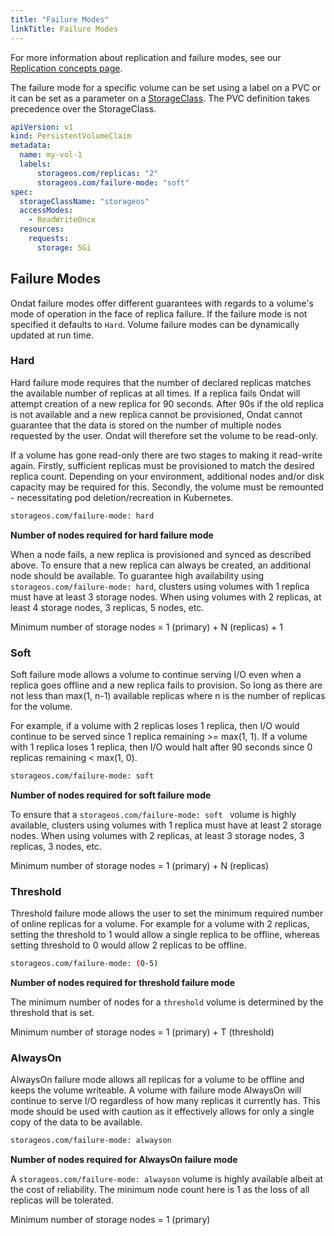 ```yaml
---
title: "Failure Modes"
linkTitle: Failure Modes
---
```


For more information about replication and failure modes, see our
[Replication concepts page](/docs/concepts/replication).

The failure mode for a specific volume can be set using a label on a PVC or it
can be set as a parameter on a [StorageClass](/docs/operations/storageclasses). The PVC definition takes precedence over
the StorageClass.

```yaml
apiVersion: v1
kind: PersistentVolumeClaim
metadata:
  name: my-vol-1
  labels:
      storageos.com/replicas: "2"
      storageos.com/failure-mode: "soft"
spec:
  storageClassName: "storageos"
  accessModes:
    - ReadWriteOnce
  resources:
    requests:
      storage: 5Gi
```


## Failure Modes

Ondat failure modes offer different guarantees with regards to a volume's
mode of operation in the face of replica failure. If the failure mode is not
specified it defaults to `Hard`. Volume failure modes can be dynamically
updated at run time.

### Hard

Hard failure mode requires that the number of declared replicas matches the
available number of replicas at all times. If a replica fails Ondat will
attempt creation of a new replica for 90 seconds. After 90s if the old replica
is not available and a new replica cannot be provisioned, Ondat cannot
guarantee that the data is stored on the number of multiple nodes requested by
the user. Ondat will therefore set the volume to be read-only.

If a volume has gone read-only there are two stages to making it read-write
again. Firstly, sufficient replicas must be provisioned to match the desired
replica count. Depending on your environment, additional nodes and/or disk
capacity may be required for this. Secondly, the volume must be remounted -
necessitating pod deletion/recreation in Kubernetes.

```bash
storageos.com/failure-mode: hard
```

**Number of nodes required for hard failure mode**

When a node fails, a new replica is provisioned and synced as described above.
To ensure that a new replica can always be created, an additional node should
be available. To guarantee high availability using `storageos.com/failure-mode:
hard`, clusters using volumes with 1 replica must have at least 3 storage
nodes. When using volumes with 2 replicas, at least 4 storage nodes, 3
replicas, 5 nodes, etc.

Minimum number of storage nodes = 1 (primary) + N (replicas) + 1

### Soft

Soft failure mode allows a volume to continue serving I/O even when a replica
goes offline and a new replica fails to provision. So long as there are not
less than max(1,  n-1) available replicas where n is the number of replicas for
the volume.

For example, if a volume with 2 replicas loses 1 replica, then I/O would
continue to be served since 1 replica remaining >= max(1, 1). If a volume with
1 replica loses 1 replica, then I/O would halt after 90 seconds since 0
replicas remaining < max(1, 0).

```bash
storageos.com/failure-mode: soft
```

**Number of nodes required for soft failure mode**

To ensure that a `storageos.com/failure-mode: soft
` volume is highly available, clusters using volumes with 1 replica must have at
least 2 storage nodes. When using volumes with 2 replicas, at least 3 storage
nodes, 3 replicas, 3 nodes, etc.

Minimum number of storage nodes = 1 (primary) + N (replicas)

### Threshold

Threshold failure mode allows the user to set the minimum required number of
online replicas for a volume. For example for a volume with 2 replicas, setting
the threshold to 1 would allow a single replica to be offline, whereas setting
threshold to 0 would allow 2 replicas to be offline.

```bash
storageos.com/failure-mode: (0-5)
```

**Number of nodes required for threshold failure mode**

The minimum number of nodes for a `threshold` volume is determined by the
threshold that is set.

Minimum number of storage nodes = 1 (primary) + T (threshold)

### AlwaysOn

AlwaysOn failure mode allows all replicas for a volume to be offline and keeps
the volume writeable. A volume with failure mode AlwaysOn will continue to
serve I/O regardless of how many replicas it currently has. This mode should be
used with caution as it effectively allows for only a single copy of the data
to be available.

```bash
storageos.com/failure-mode: alwayson
```

**Number of nodes required for AlwaysOn failure mode**

A `storageos.com/failure-mode: alwayson` volume is highly available albeit at
the cost of reliability. The minimum node count here is 1 as the loss of all
replicas will be tolerated.

Minimum number of storage nodes = 1 (primary)



